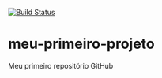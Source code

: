[![Build Status](https://travis-ci.com/marceloamjr/meu-primeiro-projeto.svg?branch=master)](https://travis-ci.com/marceloamjr/meu-primeiro-projeto)
# meu-primeiro-projeto
Meu primeiro repositório GitHub 
